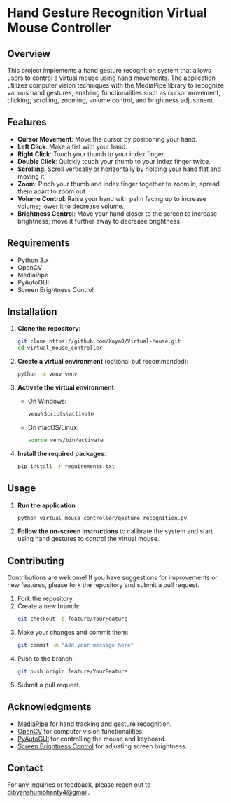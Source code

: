 # Hand Gesture Recognition Virtual Mouse Controller

## Overview

This project implements a hand gesture recognition system that allows users to control a virtual mouse using hand movements. The application utilizes computer vision techniques with the MediaPipe library to recognize various hand gestures, enabling functionalities such as cursor movement, clicking, scrolling, zooming, volume control, and brightness adjustment.

## Features

- **Cursor Movement**: Move the cursor by positioning your hand.
- **Left Click**: Make a fist with your hand.
- **Right Click**: Touch your thumb to your index finger.
- **Double Click**: Quickly touch your thumb to your index finger twice.
- **Scrolling**: Scroll vertically or horizontally by holding your hand flat and moving it.
- **Zoom**: Pinch your thumb and index finger together to zoom in; spread them apart to zoom out.
- **Volume Control**: Raise your hand with palm facing up to increase volume; lower it to decrease volume.
- **Brightness Control**: Move your hand closer to the screen to increase brightness; move it further away to decrease brightness.

## Requirements

- Python 3.x
- OpenCV
- MediaPipe
- PyAutoGUI
- Screen Brightness Control

## Installation

1. **Clone the repository**:
   ```bash
   git clone https://github.com/Xoya0/Virtual-Mouse.git
   cd virtual_mouse_controller
   ```

2. **Create a virtual environment** (optional but recommended):
   ```bash
   python -m venv venv
   ```

3. **Activate the virtual environment**:
   - On Windows:
     ```bash
     venv\Scripts\activate
     ```
   - On macOS/Linux:
     ```bash
     source venv/bin/activate
     ```

4. **Install the required packages**:
   ```bash
   pip install -r requirements.txt
   ```

## Usage

1. **Run the application**:
   ```bash
   python virtual_mouse_controller/gesture_recognition.py
   ```

2. **Follow the on-screen instructions** to calibrate the system and start using hand gestures to control the virtual mouse.

## Contributing

Contributions are welcome! If you have suggestions for improvements or new features, please fork the repository and submit a pull request.

1. Fork the repository.
2. Create a new branch:
   ```bash
   git checkout -b feature/YourFeature
   ```
3. Make your changes and commit them:
   ```bash
   git commit -m "Add your message here"
   ```
4. Push to the branch:
   ```bash
   git push origin feature/YourFeature
   ```
5. Submit a pull request.


## Acknowledgments

- [MediaPipe](https://google.github.io/mediapipe/) for hand tracking and gesture recognition.
- [OpenCV](https://opencv.org/) for computer vision functionalities.
- [PyAutoGUI](https://pyautogui.readthedocs.io/en/latest/) for controlling the mouse and keyboard.
- [Screen Brightness Control](https://pypi.org/project/screen-brightness-control/) for adjusting screen brightness.

## Contact

For any inquiries or feedback, please reach out to [dibyanshumohanty4@gmail](dibyanshumohanty4@gmail.com).
